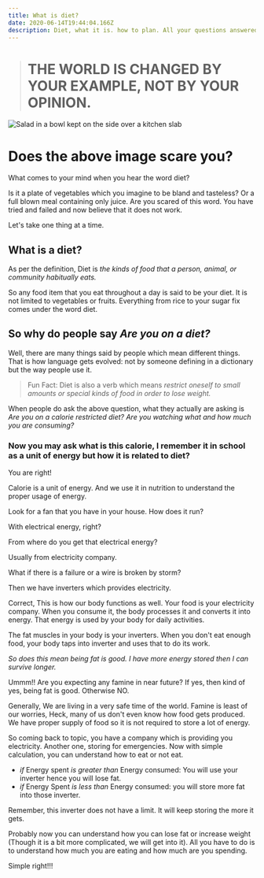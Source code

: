 ```yaml
---
title: What is diet?
date: 2020-06-14T19:44:04.166Z
description: Diet, what it is. how to plan. All your questions answered.
---
```

> # THE WORLD IS CHANGED BY YOUR EXAMPLE, NOT BY YOUR OPINION.

![Salad in a bowl kept on the side over a kitchen slab](/img/louis-hansel-shotsoflouis-mlpd-azzymg-unsplash.jpg "Salad bowl")

# Does the above image scare you?

What comes to your mind when you hear the word diet? 

Is it a plate of vegetables which you imagine to be bland and tasteless? Or a full blown meal containing only juice. Are you scared of this word. You have tried and failed and now believe that it does not work.

Let's take one thing at a time.

## **What is a diet?**

As per the definition, Diet is *the kinds of food that a person, animal, or community habitually eats.* 

So any food item that you eat throughout a day is said to be your diet. It is not limited to vegetables or fruits. Everything from rice to your sugar fix comes under the word diet.

## So why do people say *Are you on a diet?*

Well, there are many things said by people which mean different things. That is how language gets evolved: not by someone defining in a dictionary but the way people use it. 

> Fun Fact:  Diet is also a verb which means *restrict oneself to small amounts or special kinds of food in order to lose weight.*

When people do ask the above question, what they actually are asking is *Are you on a calorie restricted diet? Are you watching what and how much you are consuming?*

### Now you may ask what is this calorie, I remember it in school as a unit of energy but how it is related to diet?

You are right!

Calorie is a unit of energy. And we use it in nutrition to understand the proper usage of energy.

Look for a fan that you have in your house. How does it run?

With electrical energy, right? 

From where do you get that electrical energy?

Usually from electricity company.

What if there is a failure or a wire is broken by storm?

Then we have inverters which provides electricity.

Correct, This is how our body functions as well. Your food is your electricity company. When you consume it, the body processes it and converts it into energy. That energy is used by your body for daily activities.

The fat muscles in your body is your inverters. When you don't eat enough food, your body taps into inverter and uses that to do its work.

*So does this mean being fat is good. I have more energy stored then I can survive longer.*

Ummm!! Are you expecting any famine in near future? If yes, then kind of yes, being fat is good. Otherwise NO.

Generally, We are living in a very safe time of the world. Famine is least of our worries, Heck, many of us don't even know how food gets produced. We have proper supply of food so it is not required to store a lot of energy.

So coming back to topic, you have a company which is providing you electricity. Another one, storing for emergencies. Now with simple calculation, you can understand how to eat or not eat.

* *if* Energy spent *is greater than* Energy consumed: You will use your inverter hence you will lose fat.
* *if* Energy Spent *is less than* Energy consumed: you will store more fat into those inverter.

Remember, this inverter does not have a limit. It will keep storing the more it gets.

Probably now you can understand how you can lose fat or increase weight (Though it is a bit more complicated, we will get into it). All you have to do is to understand how much you are eating and how much are you spending. 

Simple right!!!